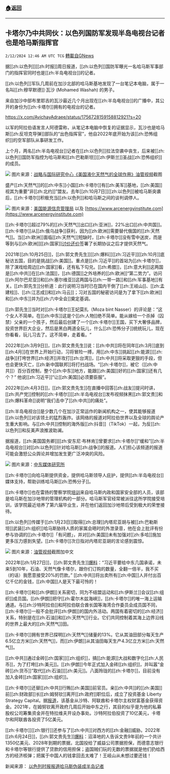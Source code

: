 ###  [:house:返回](README.md)
---


## 卡塔尔乃中共同伙：以色列国防军发现半岛电视台记者也是哈马斯指挥官
`2/12/2024 12:46 AM UTC TCG` [轉載自GNews](https://gnews.org/articles/2299290)

据[[zh:以色列]][[zh:时报]]周日报道，[[zh:以色列]]国防军曝光一名哈马斯军事部门的指挥官同时也是[[zh:半岛电视台]]的记者。

[[zh:以色列]]军队几周前在加沙北部的哈马斯基地发现了一台笔记本电脑，属于一名叫[[zh:穆罕默德]]·瓦沙 (Mohamed Washah) 的男子。

来自加沙中部布里耶吉的瓦沙最近几个月出现在[[zh:半岛电视台]]的广播中，其公开的身份为[[zh:卡塔尔]]拥有的电视台的记者。

https://x.com/AvichayAdraee/status/1756728159158812921?s=20

以军的阿拉伯语发言人阿德雷称，从笔记本电脑中恢复的证据显示，瓦沙也是哈马斯[[zh:反坦克导弹]]部队的“出色指挥官”，他自2022年底开始为该[[zh:恐怖组织]]的空军部队从事研发工作。

上个月，两名[[zh:半岛电视台]]记者在[[zh:以色列]]拉法空袭中丧生，后来被[[zh:以色列]]国防军指控为哈马斯和[[zh:巴勒斯坦]][[zh:伊斯兰]]圣战[[zh:恐怖组织]]的成员。

![](ipfs://Qmd6tvGLF4Yhpz1bYBiVP1piaF31rvD2nyWvQxFdf5mVNV?.png)
图片来源：[战略与国际研究中心《美国液化天然气的全球作用》油管视频](https://www.youtube.com/live/IRi6MWIzDMY?si=Q7uASwQotUJIayma&t=458)截图

盛产[[zh:天然气]]的[[zh:中东]]小国[[zh:卡塔尔]]有[[zh:美军]]基地，[[zh:美国]]视其为重要“非[[zh:北约]]”盟友。去年[[zh:10月7日]][[zh:以色列]]被哈马斯突袭后，[[zh:卡塔尔]]积极充当[[zh:以色列]]和哈马斯之间的谈判调停人。


![](ipfs://Qmd1D4zgewG5FHjp4JU6qTvnDLtzYkNg6DRZPCusvQrHsH?.png)
图片来源：[美国能源信息管理局](https://www.eia.gov/dnav/ng/hist/rngwhhdm.htm) 以及 [https://www.arcenergyinstitute.com](https://www.arcenergyinstitute.com)

[[zh:卡塔尔]]超过79%的[[zh:天然气]]出口[[zh:亚洲]]，22%出口[[zh:中共国]]。[[zh:卡塔尔]]从[[zh:俄乌战争]]获利，因为[[zh:欧洲]]需要替代俄国的[[zh:天然气]]。当[[zh:欧洲]]面临[[zh:天然气]]短缺时，[[zh:卡塔尔]]没有雪中送炭，而是等到与[[zh:欧洲]][[zh:国家]][讨价还价](https://www.msn.com/en-us/news/world/qatar-s-energy-powerhouse-raises-difficult-geopolitical-questions/ar-AA1mHBVx?ocid=socialshare)签署了长期协议之后才提供天然气。

2021年[[zh:10月25日]]，[[zh:郭文贵先生]][[zh:爆料]][[zh:习近平]][[zh:10月]]底秘访五国，目的是挑战[[zh:美国]]。重点是[[zh:习近平]]的首站为[[zh:卡塔尔]]，除了演戏给周边[[zh:国家]]看，还有私下勾兑。[[zh:希腊]]，[[zh:意大利]]这两国是[[zh:中共]]在[[zh:法国]]，[[zh:德国]]之外培养的[[zh:欧洲]]“第二势力”。访问[[zh:阿尔巴尼亚]]和[[zh:塞尔维亚]]这两国与[[zh:一带一路]]和[[zh:军事基地]]有关。[[zh:郭先生]]分析道：此行说明习当时已在国内干倒了[[zh:王岐山]]、[[zh:孟建柱]]、[[zh:江志成]]和[[zh:马云]]；习对五国的秘密访问是为了拿下[[zh:欧洲]]和[[zh:中东]]并为[[zh:六中全会]]奠定基调。

[[zh:郭先生]]当时对[[zh:卡塔尔]]王妃莫扎（Moza bint Nasser）的评论是：“这个女人不简单。在[[zh:中东]]这是个[[zh:人物]]绝不简单。能从嫁给一个杀掉（囚禁）父亲的一个孩子，然后最后创建了一个[[zh:卡塔尔]]王国，买下大奢侈品牌，投资世界巨大企业，然后是黑白两道全玩儿，什么[[zh:恐怖分子]]统统玩儿，现在你看看，玩儿习去了。这不简单，走着看。“

2022年[[zh:3月9日]]，[[zh:郭文贵先生]]说：[[zh:中共]]将在同年[[zh:3月]]底到[[zh:4月]]在世界上开始行动，习将冒险一搏，用[[zh:中东]]挑起[[zh:能源]][[zh:战争]]打垮世界[[zh:经济]]并攻打[[zh:台湾]]，[[zh:中共]]将采取更狠的手段，但也会更快灭亡，[[zh:新中国联邦]]将打扫战场。“[[zh:卡塔尔]]，被它（[[zh:中共]]）百分百控制，整个[[zh:中东]]地方，能跟[[zh:美国]]好的[[zh:国家]]还有几个？“ 他说[[zh:习近平]]“让[[zh:美国]]必须要臣服”。



2022年[[zh:4月3日]]，[[zh:郭文贵先生]]在直播中回答[[zh:战友]]提问时讲，[[zh:共产党]]控制的[[zh:卡塔尔]][[zh:半岛电视台]]发布视频抹黑[[zh:郭文贵]]和[[zh:爆料革命]]说明“我们击中了[[zh:中共]]的痛处”。

[[zh:半岛电视台]]是少数几个在加沙正常运作的新闻机构之一，使其能够报道[[zh:以色列]]对该领土的猛烈轰炸。该网络的报道对阿拉伯世界以及全球的舆论产生重大影响。与[[zh:中共]]控制的海外版[[zh:抖音]]（TikTok）一起，为反[[zh:以色列]]和反美声浪推波助澜。

据报道，[[zh:美国国务卿]][[zh:安东尼·布林肯]]曾要求[[zh:卡塔尔]]“缓和”[[zh:半岛电视台]]对[[zh:以色列]]针对哈马斯[[zh:战争]]的报道。人们担心该频道的报道可能会激怒公众舆论并增加发生更广泛冲突的风险。

![](ipfs://Qmcmf9D2b9RxisatX8iBMgxkRCfw65seocT5w1n5L79NtD?.png)
图片来源：[中东媒体研究所](https://www.memri.org/reports/officers-hamas-security-apparatuses-trained-qatar)

[[zh:卡塔尔]]向哈马斯提供资金，提供哈马斯领导人庇护，提供[[zh:半岛电视台]]媒体支持，帮助训练哈马斯[[zh:恐怖分子]]。

[[zh:卡塔尔]]也在雷扬的警察学院[培训](https://www.memri.org/reports/officers-hamas-security-apparatuses-trained-qatar)来自哈马斯内政和国家安全部的人员，该部是哈马斯在加沙地带的管理机构的一部分。哈马斯军官经常被派往这所学院接受培训，该学院最近培养了第六届毕业生，并在他们返回加沙地带后受到极大的荣誉接待。

[[zh:以色列]]传媒于[[zh:1月23日]]取得[[zh:总理]]内塔尼亚胡与被[[zh:巴勒斯坦]]武装[[zh:组织]]哈马斯胁持人质的家属会晤时的外泄录音，他在会上批评有份参与协调的[[zh:卡塔尔]]「有问题」，并对[[zh:美国]]未有加强对[[zh:多哈]]施加更多压力感到失望。[[zh:卡塔尔]]次日指对内塔尼亚胡的言论感到震惊。


![](ipfs://QmPDdJxgvYbEx6BMy2sNiczSJF5BqrGJSZkgNcdKtWYcPC?.png)
图片来源：[油管视频](https://youtu.be/xGEmhnw7vp0?si=2_p_l80veZCaj2db)截图加中文

2022年[[zh:1月27日]]，[[zh:郭文贵先生]][爆料](https://gnews.org/t/cdAY3Ir)：“习近平要给中东几国承诺，未来5到10年，石油、天然气像卡塔尔，跟你们订购的数量，全翻一倍半，我不买（的话）我愿意接受20%的罚款。” [[zh:中共]]将出卖所有[[zh:中国]]人并付出百亿千亿的金钱，[[zh:中国]]人是天下最可怜的！

[[zh:卡塔尔]]和[[zh:伊朗]]关系密切，同为不结盟运动和[[zh:伊斯兰]]会议[[zh:组织]]成员国。[[zh:伊朗]]把守[[zh:霍尔木兹海峡]]，[[zh:卡塔尔]]的唯一海上运输通道。与[[zh:沙特阿拉伯]]和阿拉伯联合酋长国等海湾合作委员会成员国不同，[[zh:卡塔尔]]一般不会批评[[zh:伊朗]]的国内外活动。两国有着密切的[[zh:经济]]关系，特别是在[[zh:石油]]和[[zh:天然气]]行业。它们共同控制着其海上边界沿线的世界上最大的[[zh:天然气]]田。

[[zh:卡塔尔]]拥有世界已探明[[zh:天然气]]储量的13%。它从其油田部分每天生产6.5亿立方米[[zh:天然气]]，而[[zh:伊朗]]从其油田每天生产4.3亿立方米[[zh:天然气]]。

[[zh:中共]]通过金砖[[zh:国家]][[zh:组织]]，搞[[zh:能源]]大战和数字化[[zh:人民币]]，为了打垮[[zh:美元]]。[[zh:伊朗]]今年正式加入金砖[[zh:组织]]，并叫嚣“金砖[[zh:货币]]”取代[[zh:石油]][[zh:美元]]。八面玲珑的[[zh:卡塔尔]]，目前没有加入金砖[[zh:国家]][[zh:组织]]。

[[zh:卡塔尔]]还替[[zh:中共]]行贿[[zh:美国]]前官员。亲[[zh:中共]]的[[zh:美国]]前[[zh:财政部]]长[[zh:姆努钦]]离开[[zh:政府]]职位后，成立了投资基金 Liberty Strategy Capital。据[报道](https://www.citizensforethics.org/reports-investigations/crew-investigations/mnuchins-middle-east-business-trips-cost-secret-service-up-to-253000/#:~:text=Each%20of%20the%20other%20countries,UAE%20investing%20%24500%20million%20each.)，该基金从沙特、阿联酋和卡塔尔主权财富基金获得资金。2021年，在姆努钦离开政府几周后开始中东之行，其目的似乎是为他的私募股权公司筹集资金并在特拉维夫开设办事处。沙特阿拉伯投资了10亿美元，卡塔尔和阿联酋各投资了5亿美元。

[[zh:卡塔尔]][[zh:银行]]还参与了[[zh:中共]]对西方的[[zh:金融]]威胁。2022年[[zh:6月24日]]，[[zh:郭文贵先生]][爆料](https://gnews.org/t/5YsxWVP)：沼泽地的人告诉文贵9年前的一个共计1350亿美元、2028年到期的票据，北国投给了威益公司票据担保，而德意志银行和卡塔尔等银行提供了贷款的信用担保；盗国贼们玩的无数的票据就是他们扔给西方的经济核弹；把属于中国人的钱拿回去太难了！王岐山从未想过要还钱！


新闻来源：
[以色列时报报道哈马斯伪装成半岛记者](https://www.timesofisrael.com/liveblog_entry/palestinian-al-jazeera-journalist-also-a-hamas-commander-idf-says/) 



